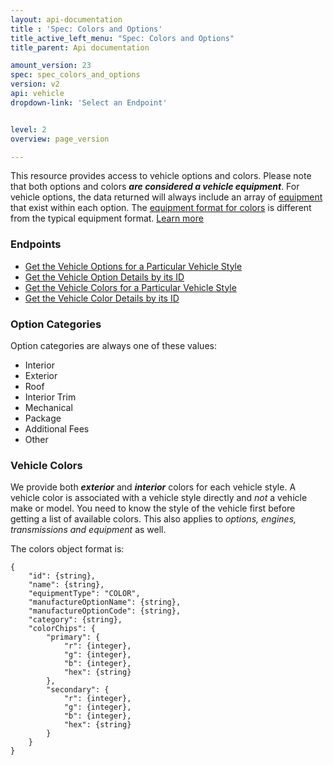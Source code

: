```yaml
---
layout: api-documentation
title : 'Spec: Colors and Options'
title_active_left_menu: "Spec: Colors and Options"
title_parent: Api documentation

amount_version: 23
spec: spec_colors_and_options
version: v2
api: vehicle
dropdown-link: 'Select an Endpoint'


level: 2
overview: page_version

---
```


<div class="info-message">
 This resource provides access to vehicle options and colors. Please note that both options and colors <em><strong>are considered a vehicle equipment</strong></em>. For vehicle options, the data returned will always include an array of <a href="{{ PATH }}/api-documentation/vehicle/spec_equipment/v2/">equipment</a> that exist within each option. The <a href="{{ PATH }}/api-documentation/vehicle/spec_equipment/v2/">equipment format for colors</a> is different from the typical equipment format. <a href="{{ PATH }}/api-documentation/vehicle/spec_equipment/v2/">Learn more</a>
</div>

### Endpoints

* [Get the Vehicle Options for a Particular Vehicle Style](/api-documentation/vehicle/spec_colors_and_options/v2/01_options_by_style/api-description.html)
* [Get the Vehicle Option Details by its ID](/api-documentation/vehicle/spec_colors_and_options/v2/02_options_id/api-description.html)
* [Get the Vehicle Colors for a Particular Vehicle Style](/api-documentation/vehicle/spec_colors_and_options/v2/03_colors_by_style/api-description.html)
* [Get the Vehicle Color Details by its ID](/api-documentation/vehicle/spec_colors_and_options/v2/04_color_id/api-description.html)


### Option Categories

Option categories are always one of these values:

* Interior
* Exterior
* Roof
* Interior Trim
* Mechanical
* Package
* Additional Fees
* Other

### Vehicle Colors

We provide both ***exterior*** and ***interior*** colors for each vehicle style. A vehicle color is associated with a vehicle style directly and *not* a vehicle make or model. You need to know the style of the vehicle first before getting a list of available colors. This also applies to *options, engines, transmissions and equipment* as well.

The colors object format is:

	{
		"id": {string},
		"name": {string},
		"equipmentType": "COLOR",
		"manufactureOptionName": {string},
		"manufactureOptionCode": {string},
		"category": {string},
		"colorChips": {
			"primary": {
				"r": {integer},
				"g": {integer},
				"b": {integer},
				"hex": {string}
			},
			"secondary": {
				"r": {integer},
				"g": {integer},
				"b": {integer},
				"hex": {string}
			}
		}
	}